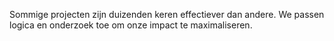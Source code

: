 Sommige projecten zijn duizenden keren effectiever dan andere. We passen logica en onderzoek toe om onze impact te maximaliseren.
